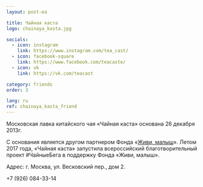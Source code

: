 ```yaml
---
layout: post-ea

title: Чайная каста
logo: chainaya_kasta.jpg

socials:
  - icon: instagram
    link: https://www.instagram.com/tea_cast/
  - icon: facebook-square
    link: https://www.facebook.com/teacaste/
  - icon: vk
    link: https://vk.com/teacast

category: friends
order: 3

lang: ru
ref: chainaya_kasta_friend
---
```


Московская лавка китайского чая «Чайная каста» основана 26 декабря 2013г. 
 
С основания является другом партнером Фонда «<a href="https://fondzhivimalysh.ru/" target="_blank">Живи, малыш</a>». Летом 2017 года, «Чайная каста» запустила всероссийский благотворительный проект #ЧайныеБега в поддержку Фонда «Живи, малыш». 

Адрес: г. Москва, ул. Весковский пер., дом 2.

+7 (926) 084-33-14
